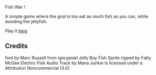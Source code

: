 
Fish War !

A simple game where the goal is too eat as much fish as you can, while avoiding the jellyfish.

Play it [here](http://obiot.github.io/fishwar/)

Credits
--------
font by Marc Russell from spicypixel 
Jelly Boy Fish Sprite ripped by Fatty McGee 
Electric Fish Audio Track by Mana Junkie is licensed under a Attribution Noncommercial (3.0)